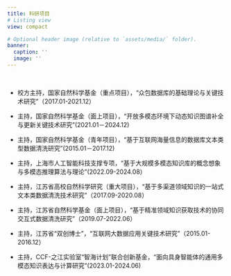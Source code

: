 ```yaml
---
title: 科研项目
# Listing view
view: compact

# Optional header image (relative to `assets/media/` folder).
banner:
  caption: ''
  image: ''
---
```

<br>

- 校方主持，国家自然科学基金（重点项目），“众包数据库的基础理论与关键技术研究”（2017.01-2021.12）

- 主持，国家自然科学基金（面上项目），“开放多模态环境下动态知识图谱补全与更新关键技术研究”(2021.01－2024.12)

- 主持，国家自然科学基金（青年项目），“基于互联网海量信息的数据库文本类型数据清洗研究”(2015.01－2017.12)

- 主持，上海市人工智能科技支撑专项，“基于大规模多模态知识库的概念想象与多模态推理算法与理论”(2022.09-2024.08）

- 主持，江苏省高校自然科学研究（重大项目），“基于多渠道领域知识的一站式文本类数据清洗技术研究”（2017.09-2020.08）

- 主持，江苏省自然科学基金（面上项目），“基于精准领域知识获取技术的协同交互式数据清洗研究”（2019.07-2022.06）

- 主持，江苏省“双创博士”，“互联网大数据应用关键技术研究”（2015.01-2016.12）

- 主持，CCF-之江实验室“智海计划”联合创新基金，“面向具身智能体的通用多模态知识表达与计算研究”(2023.01-2024.06)